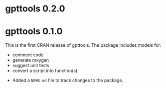 # gpttools 0.2.0

# gpttools 0.1.0

This is the first CRAN release of gpttools. The package includes models for:

-  comment code
-  generate roxygen
-  suggest unit tests
-  convert a script into function(s)

* Added a `NEWS.md` file to track changes to the package.
